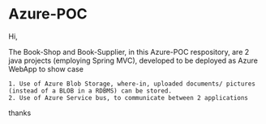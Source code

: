 # Azure-POC

Hi,

The Book-Shop and Book-Supplier, in this Azure-POC respository, are 2 java projects (employing Spring MVC), developed to be deployed as Azure WebApp to show case 



	1. Use of Azure Blob Storage, where-in, uploaded documents/ pictures (instead of a BLOB in a RDBMS) can be stored.
	2. Use of Azure Service bus, to communicate between 2 applications

thanks
